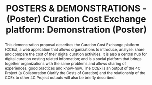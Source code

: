 ---
abstract: 'This demonstration proposal describes the Curation Cost Exchange platform
  (CCEx), a web application that allows organizations to introduce, analyse, share
  and compare the cost of their digital curation activities. It is also a central
  hub for digital curation costing related information; and is a social platform that
  brings together organizations with the same problems and allows sharing of experiences,
  good practices and know-how. The CCEx is an output of the 4C Project (a Collaboration
  Clarify the Costs of Curation) and the relationship of the CCEx to other 4C Project
  outputs will also be briefly described. '
creators:
- Faria, Luis
- Grindley, Neil
date: null
document_url: https://services.phaidra.univie.ac.at/api/object/o:378719/download
grand_parent: iPRES
institutions: []
keywords:
- curation
- cost
- cost analysis
- economy
- curation activities
- cost analysis
- cost comparison
- social
- cost information
- cost model
landing_page_url: https://phaidra.univie.ac.at/o:378719
language: eng
layout: publication
license: CC BY-NC-SA 3.0 AT
notes_url: null
parent: iPRES 2014
presentation_url: null
publication_type: poster
size: 372195
source_name: iPRES
title: 'POSTERS & DEMONSTRATIONS - (Poster) Curation Cost Exchange platform: Demonstration
  (Poster) '
year: 2014
---